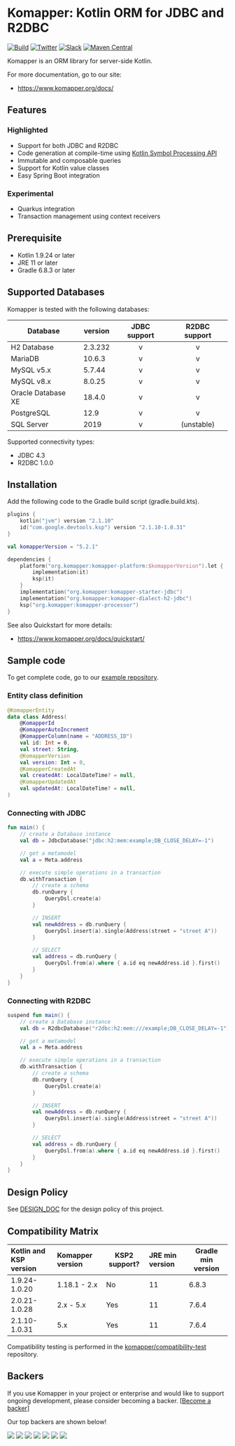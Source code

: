 Komapper: Kotlin ORM for JDBC and R2DBC
========================================

[![Build](https://github.com/komapper/komapper/actions/workflows/build.yml/badge.svg)](https://github.com/komapper/komapper/actions/workflows/build.yml)
[![Twitter](https://img.shields.io/badge/News-@komapper-0071BC.svg?style=flat&logo=twitter)](https://twitter.com/komapper)
[![Slack](https://img.shields.io/badge/Chat-%23komapper-yellow.svg?style=flat&logo=slack)](https://kotlinlang.slack.com/messages/komapper/)
[![Maven Central](https://img.shields.io/maven-central/v/org.komapper/komapper-platform)](https://search.maven.org/artifact/org.komapper/komapper-platform)

Komapper is an ORM library for server-side Kotlin.

For more documentation, go to our site:  
- https://www.komapper.org/docs/

## Features

### Highlighted

- Support for both JDBC and R2DBC
- Code generation at compile-time using [Kotlin Symbol Processing API](https://github.com/google/ksp)
- Immutable and composable queries
- Support for Kotlin value classes
- Easy Spring Boot integration

### Experimental

- Quarkus integration
- Transaction management using context receivers

## Prerequisite

- Kotlin 1.9.24 or later
- JRE 11 or later
- Gradle 6.8.3 or later

## Supported Databases

Komapper is tested with the following databases:

| Database           | version | JDBC support | R2DBC support |
|--------------------|---------|:------------:|:-------------:|
| H2 Database        | 2.3.232 |      v       |       v       |
| MariaDB            | 10.6.3  |      v       |       v       |
| MySQL v5.x         | 5.7.44  |      v       |       v       |
| MySQL v8.x         | 8.0.25  |      v       |       v       |
| Oracle Database XE | 18.4.0  |      v       |       v       |
| PostgreSQL         | 12.9    |      v       |       v       |
| SQL Server         | 2019    |      v       |  (unstable)   |

Supported connectivity types:

- JDBC 4.3
- R2DBC 1.0.0

## Installation

Add the following code to the Gradle build script (gradle.build.kts).

```kotlin
plugins {
    kotlin("jvm") version "2.1.10"
    id("com.google.devtools.ksp") version "2.1.10-1.0.31"
}

val komapperVersion = "5.2.1"

dependencies {
    platform("org.komapper:komapper-platform:$komapperVersion").let {
        implementation(it)
        ksp(it)
    }
    implementation("org.komapper:komapper-starter-jdbc")
    implementation("org.komapper:komapper-dialect-h2-jdbc")
    ksp("org.komapper:komapper-processor")
}
```

See also Quickstart for more details:

- https://www.komapper.org/docs/quickstart/

## Sample code

To get complete code, go to our [example repository](https://github.com/komapper/komapper-examples).

### Entity class definition

```kotlin
@KomapperEntity
data class Address(
    @KomapperId
    @KomapperAutoIncrement
    @KomapperColumn(name = "ADDRESS_ID")
    val id: Int = 0,
    val street: String,
    @KomapperVersion
    val version: Int = 0,
    @KomapperCreatedAt
    val createdAt: LocalDateTime? = null,
    @KomapperUpdatedAt
    val updatedAt: LocalDateTime? = null,
)
```

### Connecting with JDBC

```kotlin
fun main() {
    // create a Database instance
    val db = JdbcDatabase("jdbc:h2:mem:example;DB_CLOSE_DELAY=-1")

    // get a metamodel
    val a = Meta.address

    // execute simple operations in a transaction
    db.withTransaction {
        // create a schema
        db.runQuery {
            QueryDsl.create(a)
        }

        // INSERT
        val newAddress = db.runQuery {
            QueryDsl.insert(a).single(Address(street = "street A"))
        }

        // SELECT
        val address = db.runQuery {
            QueryDsl.from(a).where { a.id eq newAddress.id }.first()
        }
    }
}
```

### Connecting with R2DBC
```kotlin
suspend fun main() {
    // create a Database instance
    val db = R2dbcDatabase("r2dbc:h2:mem:///example;DB_CLOSE_DELAY=-1")

    // get a metamodel
    val a = Meta.address

    // execute simple operations in a transaction
    db.withTransaction {
        // create a schema
        db.runQuery {
            QueryDsl.create(a)
        }

        // INSERT
        val newAddress = db.runQuery {
            QueryDsl.insert(a).single(Address(street = "street A"))
        }

        // SELECT
        val address = db.runQuery {
            QueryDsl.from(a).where { a.id eq newAddress.id }.first()
        }
    }
}
```

## Design Policy

See [DESIGN_DOC](DESIGN_DOC.md) for the design policy of this project.

## Compatibility Matrix

| Kotlin and KSP version | Komapper version | KSP2 support? | JRE min version | Gradle min version |
|:-----------------------|:-----------------|---------------|:----------------|--------------------|
| 1.9.24-1.0.20          | 1.18.1 - 2.x     | No            | 11              | 6.8.3              |
| 2.0.21-1.0.28          | 2.x - 5.x        | Yes           | 11              | 7.6.4              |
| 2.1.10-1.0.31          | 5.x              | Yes           | 11              | 7.6.4              |

Compatibility testing is performed in the [komapper/compatibility-test](https://github.com/komapper/compatibility-test/) repository.

## Backers

If you use Komapper in your project or enterprise and would like to support ongoing development, 
please consider becoming a backer. [[Become a backer](https://opencollective.com/komapper#category-CONTRIBUTE)]

Our top backers are shown below!

<a href="https://opencollective.com/komapper/backer/0/website" target="_blank"><img src="https://opencollective.com/komapper/backer/0/avatar.svg"></a>
<a href="https://opencollective.com/komapper/backer/1/website" target="_blank"><img src="https://opencollective.com/komapper/backer/1/avatar.svg"></a>
<a href="https://opencollective.com/komapper/backer/2/website" target="_blank"><img src="https://opencollective.com/komapper/backer/2/avatar.svg"></a>
<a href="https://opencollective.com/komapper/backer/3/website" target="_blank"><img src="https://opencollective.com/komapper/backer/3/avatar.svg"></a>
<a href="https://opencollective.com/komapper/backer/4/website" target="_blank"><img src="https://opencollective.com/komapper/backer/4/avatar.svg"></a>
<a href="https://opencollective.com/komapper/backer/5/website" target="_blank"><img src="https://opencollective.com/komapper/backer/5/avatar.svg"></a>
<a href="https://opencollective.com/komapper/backer/6/website" target="_blank"><img src="https://opencollective.com/komapper/backer/6/avatar.svg"></a>

